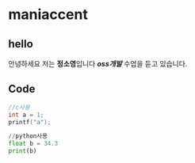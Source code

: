 # maniaccent
## hello
안녕하세요 저는 **정소영**입니다
***oss개발*** 수업을 듣고 있습니다.

## Code

```c
//c사용
int a = 1;
printf("a");
```
```python
//python사용
float b = 34.3
print(b)
```
